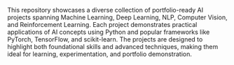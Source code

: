 This repository showcases a diverse collection of portfolio-ready AI projects spanning Machine Learning, Deep Learning, NLP, Computer Vision, and Reinforcement Learning. Each project demonstrates practical applications of AI concepts using Python and popular frameworks like PyTorch, TensorFlow, and scikit-learn. The projects are designed to highlight both foundational skills and advanced techniques, making them ideal for learning, experimentation, and portfolio demonstration.
